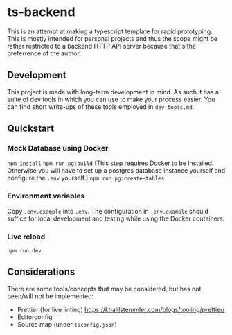 # ts-backend

This is an attempt at making a typescript template for rapid prototyping. This is mostly intended for personal projects and thus the scope might be rather restricted to a backend HTTP API server because that's the preferrence of the author. 

## Development

This project is made with long-term development in mind. As such it has a suite of dev tools in which you can use to make your process easier. You can find short write-ups of these tools employed in `dev-tools.md`. 

## Quickstart

### Mock Database using Docker
`npm install`
`npm run pg:build` (This step requires Docker to be installed. Otherwise you will have to set up a postgres database instance yourself and configure the `.env` yourself.)
`npm run pg:create-tables`

### Environment variables
Copy `.env.example` into `.env`. The configuration in `.env.example` should suffice for local development and testing while using the Docker containers. 

### Live reload
`npm run dev`

## Considerations

There are some tools/concepts that may be considered, but has not been/will not be implemented:

- Prettier (for live linting) https://khalilstemmler.com/blogs/tooling/prettier/
- Editorconfig
- Source map (under `tsconfig.json`)
